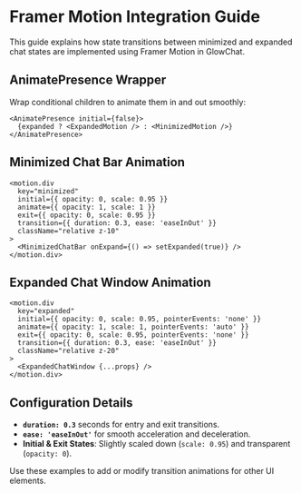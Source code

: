 # Framer Motion Integration Guide

This guide explains how state transitions between minimized and expanded chat states are implemented using Framer Motion in GlowChat.

## AnimatePresence Wrapper

Wrap conditional children to animate them in and out smoothly:

```tsx
<AnimatePresence initial={false}>
  {expanded ? <ExpandedMotion /> : <MinimizedMotion />}  
</AnimatePresence>
```

## Minimized Chat Bar Animation

```tsx
<motion.div
  key="minimized"
  initial={{ opacity: 0, scale: 0.95 }}
  animate={{ opacity: 1, scale: 1 }}
  exit={{ opacity: 0, scale: 0.95 }}
  transition={{ duration: 0.3, ease: 'easeInOut' }}
  className="relative z-10"
>
  <MinimizedChatBar onExpand={() => setExpanded(true)} />
</motion.div>
```

## Expanded Chat Window Animation

```tsx
<motion.div
  key="expanded"
  initial={{ opacity: 0, scale: 0.95, pointerEvents: 'none' }}
  animate={{ opacity: 1, scale: 1, pointerEvents: 'auto' }}
  exit={{ opacity: 0, scale: 0.95, pointerEvents: 'none' }}
  transition={{ duration: 0.3, ease: 'easeInOut' }}
  className="relative z-20"
>
  <ExpandedChatWindow {...props} />
</motion.div>
```

## Configuration Details

- **`duration: 0.3`** seconds for entry and exit transitions.
- **`ease: 'easeInOut'`** for smooth acceleration and deceleration.
- **Initial & Exit States**: Slightly scaled down (`scale: 0.95`) and transparent (`opacity: 0`).

Use these examples to add or modify transition animations for other UI elements.
